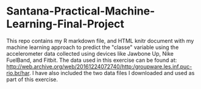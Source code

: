 # Santana-Practical-Machine-Learning-Final-Project
This repo contains my R markdown file, and HTML knitr document with my machine learning approach to predict the "classe" variable using the accelerometer data collected using devices like Jawbone Up, Nike FuelBand, and Fitbit. The data used in this exercise can be found at: http://web.archive.org/web/20161224072740/http:/groupware.les.inf.puc-rio.br/har. I have also included the two data files I downloaded and used as part of this exercise.     
